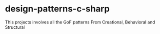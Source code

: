 # design-patterns-c-sharp
This projects involves all the GoF patterns From Creational, Behavioral and Structural

